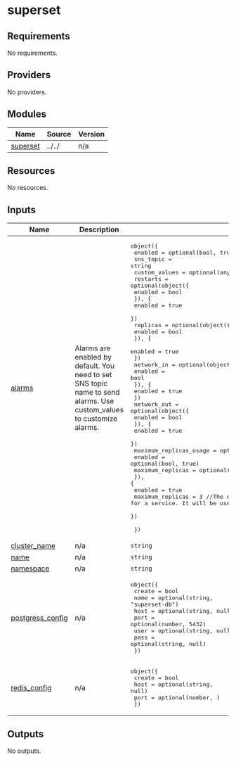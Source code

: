 # superset

<!-- BEGINNING OF PRE-COMMIT-TERRAFORM DOCS HOOK -->
## Requirements

No requirements.

## Providers

No providers.

## Modules

| Name | Source | Version |
|------|--------|---------|
| <a name="module_superset"></a> [superset](#module\_superset) | ../../ | n/a |

## Resources

No resources.

## Inputs

| Name | Description | Type | Default | Required |
|------|-------------|------|---------|:--------:|
| <a name="input_alarms"></a> [alarms](#input\_alarms) | Alarms are enabled by default. You need to set SNS topic name to send alarms. Use custom\_values to customize alarms. | <pre>object({<br>    enabled       = optional(bool, true)<br>    sns_topic     = string<br>    custom_values = optional(any, {})<br>    restarts = optional(object({<br>      enabled = bool<br>      }), {<br>      enabled = true<br>    })<br>    replicas = optional(object({<br>      enabled = bool<br>      }), {<br>      enabled = true<br>    })<br>    network_in = optional(object({<br>      enabled = bool<br>      }), {<br>      enabled = true<br>    })<br>    network_out = optional(object({<br>      enabled = bool<br>      }), {<br>      enabled = true<br>    })<br>    maximum_replicas_usage = optional(object({<br>      enabled          = optional(bool, true)<br>      maximum_replicas = optional(number)<br>      }), {<br>      enabled          = true<br>      maximum_replicas = 3 //The count of HPA maximum for a service. It will be used as a threshold for HPA maximum alarm.<br>    })<br><br>  })</pre> | n/a | yes |
| <a name="input_cluster_name"></a> [cluster\_name](#input\_cluster\_name) | n/a | `string` | `"superset"` | no |
| <a name="input_name"></a> [name](#input\_name) | n/a | `string` | `"superset"` | no |
| <a name="input_namespace"></a> [namespace](#input\_namespace) | n/a | `string` | `"superset"` | no |
| <a name="input_postgress_config"></a> [postgress\_config](#input\_postgress\_config) | n/a | <pre>object({<br>    create = bool<br>    name   = optional(string, "superset-db")<br>    host   = optional(string, null)<br>    port   = optional(number, 5432)<br>    user   = optional(string, null)<br>    pass   = optional(string, null)<br>  })</pre> | n/a | yes |
| <a name="input_redis_config"></a> [redis\_config](#input\_redis\_config) | n/a | <pre>object({<br>    create = bool<br>    host   = optional(string, null)<br>    port   = optional(number, )<br>  })</pre> | n/a | yes |

## Outputs

No outputs.
<!-- END OF PRE-COMMIT-TERRAFORM DOCS HOOK -->
